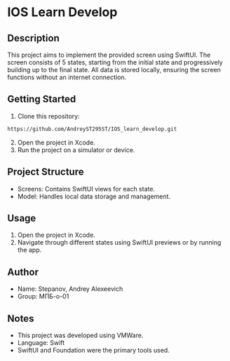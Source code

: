 # IOS Learn Develop

## Description
This project aims to implement the provided screen using SwiftUI. The screen consists of 5 states, starting from the initial state and progressively building up to the final state. All data is stored locally, ensuring the screen functions without an internet connection.

## Getting Started
1. Clone this repository:

```bash
https://github.com/AndreyST295ST/IOS_learn_develop.git
```

2. Open the project in Xcode.
3. Run the project on a simulator or device.

## Project Structure
- Screens: Contains SwiftUI views for each state.
- Model: Handles local data storage and management.

## Usage
1. Open the project in Xcode.
2. Navigate through different states using SwiftUI previews or by running the app.


## Author
- Name: Stepanov, Andrey Alexeevich
- Group: МПБ-о-01

## Notes
- This project was developed using VMWare.
- Language: Swift
- SwiftUI and Foundation were the primary tools used.